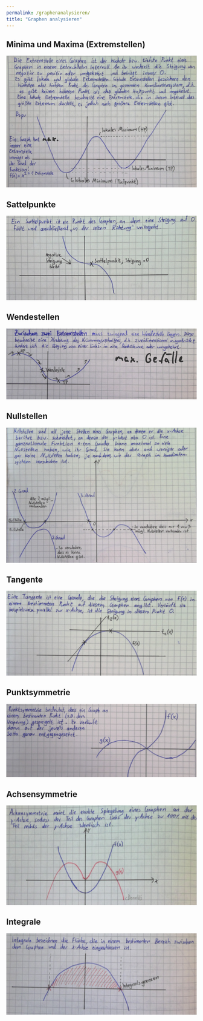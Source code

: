```yaml
---
permalink: /graphenanalysieren/
title: "Graphen analysieren"
---
```


## Minima und Maxima (Extremstellen)

![](../assets/images/2022-06-21-00-06-49.png)

## Sattelpunkte

![](../assets/images/2022-06-21-00-07-16.png)

## Wendestellen

![](../assets/images/2022-06-21-00-10-18.png)

## Nullstellen

![](../assets/images/2022-06-21-00-10-47.png)

## Tangente

![](../assets/images/2022-06-21-00-11-04.png)

## Punktsymmetrie

![](../assets/images/2022-06-21-00-11-26.png)

## Achsensymmetrie

![](../assets/images/2022-06-21-00-32-41.png)

## Integrale

![](../assets/images/2022-06-21-00-33-03.png)